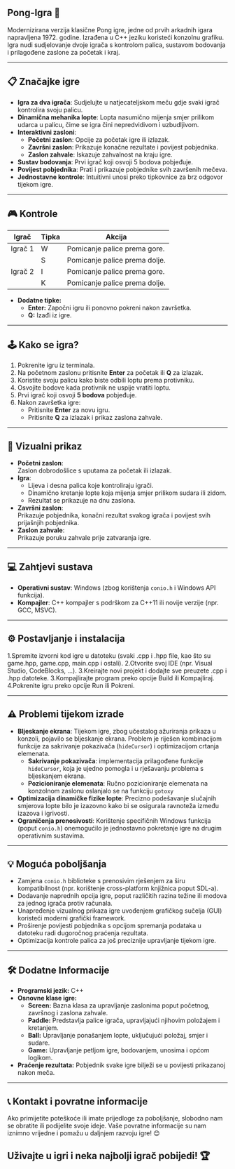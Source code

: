 ## Pong-Igra 🏓
Modernizirana verzija klasične Pong igre, jedne od prvih arkadnih igara napravljena 1972. godine. Izrađena u C++ jeziku koristeći konzolnu grafiku. 
Igra nudi sudjelovanje dvoje igrača s kontrolom palica, sustavom bodovanja i prilagođene zaslone za početak i kraj.

---

## 📋 Značajke igre
- **Igra za dva igrača**: Sudjelujte u natjecateljskom meču gdje svaki igrač kontrolira svoju palicu.
- **Dinamična mehanika lopte**: Lopta nasumično mijenja smjer prilikom udarca u palicu, čime se igra čini nepredvidivom i uzbudljivom.
- **Interaktivni zasloni**:
  - **Početni zaslon**: Opcije za početak igre ili izlazak.
  - **Završni zaslon**: Prikazuje konačne rezultate i povijest pobjednika.
  - **Zaslon zahvale**: Iskazuje zahvalnost na kraju igre.
- **Sustav bodovanja**: Prvi igrač koji osvoji 5 bodova pobjeđuje.
- **Povijest pobjednika**: Prati i prikazuje pobjednike svih završenih mečeva.
- **Jednostavne kontrole**: Intuitivni unosi preko tipkovnice za brz odgovor tijekom igre.

---

## 🎮 Kontrole
| **Igrač** | **Tipka** | **Akcija**                    |
|-----------|-----------|-------------------------------|
| Igrač 1   | W         | Pomicanje palice prema gore.  |
|           | S         | Pomicanje palice prema dolje. |
| Igrač 2   | I         | Pomicanje palice prema gore.  |
|           | K         | Pomicanje palice prema dolje. |

- **Dodatne tipke:**		
	- **Enter:** Započni igru ili ponovno pokreni nakon završetka.
	- **Q:** Izađi iz igre.

---

## 🕹️ Kako se igra?
1. Pokrenite igru iz terminala.
2. Na početnom zaslonu pritisnite **Enter** za početak ili **Q** za izlazak.
3. Koristite svoju palicu kako biste odbili loptu prema protivniku.
4. Osvojite bodove kada protivnik ne uspije vratiti loptu.
5. Prvi igrač koji osvoji **5 bodova** pobjeđuje.
6. Nakon završetka igre:
   - Pritisnite **Enter** za novu igru.
   - Pritisnite **Q** za izlazak i prikaz zaslona zahvale.

---

## 🎨 Vizualni prikaz
- **Početni zaslon**:  
  Zaslon dobrodošlice s uputama za početak ili izlazak.  
- **Igra**:  
  - Lijeva i desna palica koje kontroliraju igrači.  
  - Dinamično kretanje lopte koja mijenja smjer prilikom sudara ili zidom.  
  - Rezultat se prikazuje na dnu zaslona.  
- **Završni zaslon**:  
  Prikazuje pobjednika, konačni rezultat svakog igrača i povijest svih prijašnjih pobjednika.  
- **Zaslon zahvale**:  
  Prikazuje poruku zahvale prije zatvaranja igre.

---

## 💻 Zahtjevi sustava
- **Operativni sustav**: Windows (zbog korištenja `conio.h` i Windows API funkcija).
- **Kompajler**: C++ kompajler s podrškom za C++11 ili novije verzije (npr. GCC, MSVC).

---

## ⚙️ Postavljanje i instalacija
1.Spremite izvorni kod igre u datoteku (svaki .cpp i .hpp file, kao što su game.hpp, game.cpp, main.cpp i ostali).
2.Otvorite svoj IDE (npr. Visual Studio, CodeBlocks, ...).
3.Kreirajte novi projekt i dodajte sve preuzete .cpp i .hpp datoteke.
3.Kompajlirajte program preko opcije Build ili Kompajliraj.
4.Pokrenite igru preko opcije Run ili Pokreni.

---

## ⚠️ Problemi tijekom izrade  
- **Bljeskanje ekrana**: Tijekom igre, zbog učestalog ažuriranja prikaza u konzoli, pojavilo se bljeskanje ekrana. Problem je riješen kombinacijom funkcije za sakrivanje pokazivača (`hideCursor`) i optimizacijom crtanja elemenata.  
	- **Sakrivanje pokazivača**: implementacija prilagođene funkcije `hideCursor`, koja je ujedno pomogla i u rješavanju problema s bljeskanjem ekrana.  
	- **Pozicioniranje elemenata**: Ručno pozicioniranje elemenata na konzolnom zaslonu oslanjalo se na funkciju `gotoxy`
- **Optimizacija dinamičke fizike lopte**: Precizno podešavanje slučajnih smjerova lopte bilo je izazovno kako bi se osigurala ravnoteža između izazova i igrivosti.  
- **Ograničenja prenosivosti**: Korištenje specifičnih Windows funkcija (poput `conio.h`) onemogućilo je jednostavno pokretanje igre na drugim operativnim sustavima.  

---

## 💡 Moguća poboljšanja  
- Zamjena `conio.h` biblioteke s prenosivim rješenjem za širu kompatibilnost (npr. korištenje cross-platform knjižnica poput SDL-a).  
- Dodavanje naprednih opcija igre, poput različitih razina težine ili modova za jednog igrača protiv računala.  
- Unapređenje vizualnog prikaza igre uvođenjem grafičkog sučelja (GUI) koristeći moderni grafički framework.  
- Proširenje povijesti pobjednika s opcijom spremanja podataka u datoteku radi dugoročnog praćenja rezultata.  
- Optimizacija kontrole palica za još preciznije upravljanje tijekom igre.

---
  
## 🛠️ Dodatne Informacije
- **Programski jezik:** C++
- **Osnovne klase igre:**
	- **Screen:** Bazna klasa za upravljanje zaslonima poput početnog, završnog i zaslona zahvale.
	- **Paddle:** Predstavlja palice igrača, upravljajući njihovim položajem i kretanjem.
	- **Ball:** Upravljanje ponašanjem lopte, uključujući položaj, smjer i sudare.
	- **Game:** Upravljanje petljom igre, bodovanjem, unosima i općom logikom.
- **Praćenje rezultata:** Pobjednik svake igre bilježi se u povijesti prikazanoj nakon meča.

---

## 📞 Kontakt i povratne informacije
Ako primijetite poteškoće ili imate prijedloge za poboljšanje, slobodno nam se obratite ili podijelite svoje ideje. Vaše povratne informacije su nam iznimno vrijedne i pomažu u daljnjem razvoju igre! 😊

## Uživajte u igri i neka najbolji igrač pobijedi! 🏆
